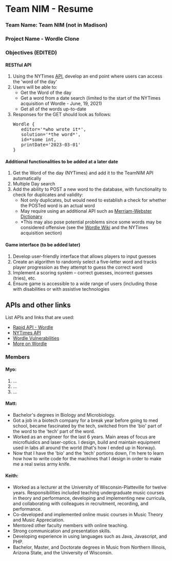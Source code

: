 # Team NIM - Resume

### Team Name: Team NIM (not in Madison)

### Project Name - Wordle Clone

### Objectives (EDITED)
#### RESTful API
1. Using the NYTimes [API](https://www.nytimes.com/svc/wordle/v2/), develop an end point where users can access the 'word of the day'
2. Users will be able to:
   - Get the Word of the day
   - Get a word from a date search (limited to the start of the NYTimes acquisition of Wordle - June, 19, 2021)
   - Get all of the words up-to-date
3. Responses for the GET should look as follows:
   <pre>
   Wordle {
      editor='*who wrote it*', 
      solution='*the word*',      
      id=*some int, 
      printDate='2023-03-01'
   }
   </pre>

#### Additional functionalities to be added at a later date
1. Get the Word of the day (NYTimes) and add it to the TeamNIM API automatically
2. Multiple Day search
3. Add the ability to POST a new word to the database, with functionality to check for duplicates and validity:
   - Not only duplicates, but would need to establish a check for whether the POSTed word is an actual word
   - May require using an additional API such as [Merriam-Webster Dictionary](https://dictionaryapi.com/)
   - *This may also pose potential problems since some words may be considered offensive (see the [Wordle Wiki](https://en.wikipedia.org/wiki/Wordle) and the NYTimes acquisition section)


#### Game interface (to be added later)
1. Develop user-friendly interface that allows players to input guesses
2. Create an algorithm to randomly select a five-letter word and tracks player progression as they attempt to guess the correct word
3. Implement a scoring system – correct guesses, incorrect guesses (tries), etc.
4. Ensure game is accessible to a wide range of users (including those with disabilities or with assistive technologies

## APIs and other links
List APIs and links that are used:
- [Rapid API - Wordle](https://rapidapi.com/Alejandro99aru/api/wordle-answers-solutions)
- [NYTimes API](https://www.nytimes.com/svc/wordle/v2/)
- [Wordle Vulnerabilities](https://siliconangle.com/2022/12/19/api-vulnerabilities-wordle-exposed-answers-opened-door-potential-hacking/)
- [More on Wordle](https://en.wikipedia.org/wiki/Wordle)

### Members
#### Myo:
1. ...
2. ...
3. ...

#### Matt:
- Bachelor's degrees in Biology and Microbiology.
- Got a job in a biotech company for a break year before going to med school, became fascinated by the tech, switched from the 'bio' part of the word to the 'tech' part of the word. 
- Worked as an engineer for the last 6 years. Main areas of focus are microfluidics and laser-optics. I design, build and maintain equipment used in labs all around the world (that's how I ended up in Norway).
- Now that I have the 'bio' and the 'tech' portions down, I'm here to learn how how to write code for the machines that I design in order to make me a real swiss army knife. 

#### Keith:
- Worked as a lecturer at the University of Wisconsin-Platteville for twelve years. Responsibilities included teaching undergraduate music courses in theory and performance, developing and implementing new curricula, and collaborating with colleagues in recruitment, recording, and performance.
- Co-developed and implemented online music courses in Music Theory and Music Appreciation.
- Mentored other faculty members with online teaching.
- Strong communication and presentation skills.
- Developing experience in using languages such as Java, Javascript, and PHP.
- Bachelor, Master, and Doctorate degrees in Music from Northern Illinois, Arizona State, and the University of Wisconsin. 
